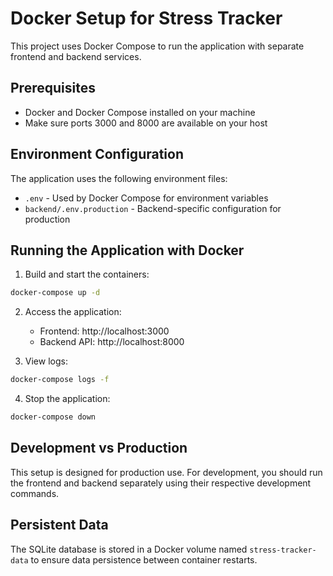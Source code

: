 # Docker Setup for Stress Tracker

This project uses Docker Compose to run the application with separate frontend and backend services.

## Prerequisites

- Docker and Docker Compose installed on your machine
- Make sure ports 3000 and 8000 are available on your host

## Environment Configuration

The application uses the following environment files:

- `.env` - Used by Docker Compose for environment variables
- `backend/.env.production` - Backend-specific configuration for production

## Running the Application with Docker

1. Build and start the containers:

```bash
docker-compose up -d
```

2. Access the application:

   - Frontend: http://localhost:3000
   - Backend API: http://localhost:8000

3. View logs:

```bash
docker-compose logs -f
```

4. Stop the application:

```bash
docker-compose down
```

## Development vs Production

This setup is designed for production use. For development, you should run the frontend and backend separately using their respective development commands.

## Persistent Data

The SQLite database is stored in a Docker volume named `stress-tracker-data` to ensure data persistence between container restarts.
